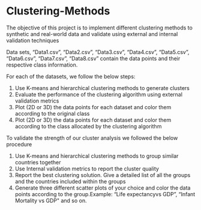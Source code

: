 # Clustering-Methods

The objective of this project is to implement different clustering methods to synthetic and
real-world data and validate using external and internal validation techniques

Data sets,  “Data1.csv”, “Data2.csv”, “Data3.csv”, “Data4.csv”, “Data5.csv”, “Data6.csv”,
“Data7.csv”, “Data8.csv” contain the data points and their respective class information.

For each of the datasets, we follow the below steps:
1. Use K-means and hierarchical clustering methods to generate clusters
2. Evaluate the performance of the clustering algorithm using external validation
metrics
3. Plot (2D or 3D) the data points for each dataset and color them according to the
original class
4. Plot (2D or 3D) the data points for each dataset and color them according to the
class allocated by the clustering algorithm

To validate the strength of our cluster analysis we followed the below procedure
1. Use  K-means and hierarchical clustering methods to group similar countries
together
2. Use Internal validation metrics to report the cluster quality
3. Report the best clustering solution. Give a detailed list of all the groups and the
countries included within the groups
4. Generate three different scatter plots of your choice and color the data points
according to the group.Example: “Life expectancyvs GDP”,  “Infant Mortality vs
GDP" and so on.
